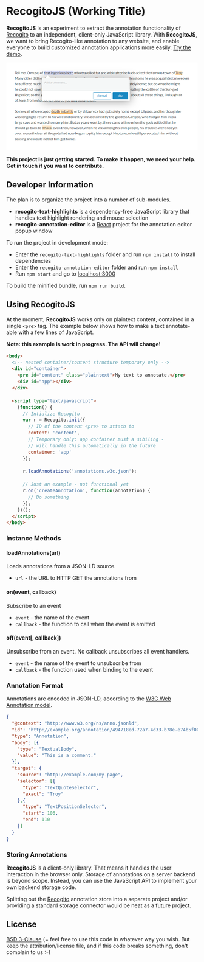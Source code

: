 # RecogitoJS (Working Title)

__RecogitoJS__ is an experiment to extract the annotation functionality
of [Recogito](https://recogito.pelagios.org) to an independent, client-only 
JavaScript library. With __RecogitoJS__, we want to bring Recogito-like 
annotation to any website, and enable everyone to build customized annotation
applications more easily. [Try the demo](https://pelagios.org/recogito-text-js/index.html).

![Screenshot](screenshot.png)

__This project is just getting started. To make it happen, we need your help. Get in touch if you want to contribute.__

## Developer Information

The plan is to organize the project into a number of sub-modules.

- __recogito-text-highlights__ is a dependency-free JavaScript
  library that handles text highlight rendering and mouse selection
- __recogito-annotation-editor__ is a [React](https://reactjs.org/)
  project for the annotation editor popup window

To run the project in development mode:

- Enter the `recogito-text-highlights` folder and run `npm install` to 
  install dependencies
- Enter the `recogito-annotation-editor` folder and run `npm install`
- Run `npm start` and go to [localhost:3000](http://localhost:3000)

To build the minified bundle, run `npm run build`.

## Using RecogitoJS

At the moment, __RecogitoJS__ works only on plaintext content, contained 
in a single `<pre>` tag. The example below shows how to make a text 
annotate-able with a few lines of JavaScript.

__Note: this example is work in progress. The API will change!__

```html
<body>
  <!-- nested container/content structure temporary only -->
  <div id="container">
    <pre id="content" class="plaintext">My text to annotate.</pre>
    <div id="app"></div>
  </div>

  <script type="text/javascript">
    (function() {
      // Intialize Recogito
      var r = Recogito.init({
        // ID of the content <pre> to attach to 
        content: 'content', 
        // Temporary only: app container must a sibiling -
        // will handle this automatically in the future
        container: 'app'
      });

      r.loadAnnotations('annotations.w3c.json');

      // Just an example - not functional yet 
      r.on('createAnnotation', function(annotation) {
        // Do something
      });
    })();
  </script>
</body>
```

### Instance Methods

#### loadAnnotations(url)
Loads annotations from a JSON-LD source.
- `url` - the URL to HTTP GET the annotations from

#### on(event, callback) 
Subscribe to an event
- `event` - the name of the event
- `callback` - the function to call when the event is emitted

#### off(event[, callback])
Unsubscribe from an event. No callback unsubscribes all event
handlers.
- `event` - the name of the event to unsubscribe from
- `callback` - the function used when binding to the event

### Annotation Format

Annotations are encoded in JSON-LD, according to the
[W3C Web Annotation model](https://www.w3.org/TR/annotation-model/).

```json
{
  "@context": "http://www.w3.org/ns/anno.jsonld",
  "id": "http://example.org/annotation/494718ed-72a7-4d33-b78e-e74b5f00259e",
  "type": "Annotation",
  "body": [{
    "type": "TextualBody",
    "value": "This is a comment."
  }],
  "target": {
    "source": "http://example.com/my-page",
    "selector": [{
      "type": "TextQuoteSelector",
      "exact": "Troy"
    },{
      "type": "TextPositionSelector",
      "start": 106,
      "end": 110
    }]
  }
}
```

### Storing Annotations

__RecogitoJS__ is a client-only library. That means it handles the
user interaction in the browser only. Storage of annotations on a server
backend is beyond scope. Instead, you can use the JavaScript API to 
implement your own backend storage code. 

Splitting out the [Recogito](https://github.com/pelagios/recogito2)
annotation store into a separate project and/or providing a standard
storage connector would be neat as a future project.

## License

[BSD 3-Clause](LICENSE) (= feel free to use this code in whatever way
you wish. But keep the attribution/license file, and if this code
breaks something, don't complain to us :-) 

